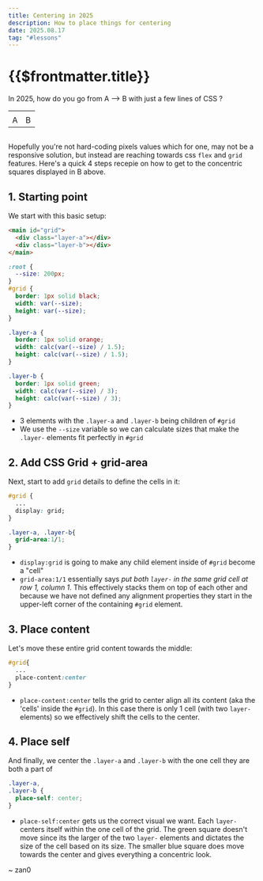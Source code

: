 ```yaml
---
title: Centering in 2025
description: How to place things for centering
date: 2025.08.17
tag: "#lessons"
---
```


# {{$frontmatter.title}}

<Badge :text="$frontmatter.date" />
<Badge :text="$frontmatter.tag" />

In 2025, how do you go from A --> B with just a few lines of CSS ?

<table>
  <tr style="border:none">
    <td style="border:none"><ConcentricSquares class="base" /></td>
    <td style="border:none"><ConcentricSquares /></td>
  </tr>
  <tr style="background-color:transparent;border:none">
    <td style="border:none">A</td>
    <td style="border:none">B</td>
  </tr>  
</table>
<div style="display:flex;gap:1rem">

</div>

Hopefully you're not hard-coding pixels values which for one, may not be a responsive solution, but instead are reaching towards css `flex` and `grid` features. Here's a quick 4 steps recepie on how to get to the concentric squares displayed in B above.

<style>
#concentric-squares.base{
  display:block;
  place-content:initial;

  & .layer-a, & .layer-b{
    grid-area:auto;
    place-self:initial;
  }
}
#concentric-squares.grid{
  display:grid;
  place-content:initial;

  & .layer-a, & .layer-b{
    grid-area:1/1;
    place-self:initial;
  }
}
#concentric-squares.place-content{
  display:grid;
  place-content:center;

  & .layer-a, & .layer-b{
    grid-area:1/1;
    place-self:initial;
  }
}
#concentric-squares.place-self{
  display:grid;
  place-content:initial;

  & .layer-a, & .layer-b{
    grid-area:1/1;
    place-self:center;
  }
}


</style>

## 1. Starting point

We start with this basic setup:

<ConcentricSquares class="base" />

```html
<main id="grid">
  <div class="layer-a"></div>
  <div class="layer-b"></div>
</main>
```

```css
:root {
  --size: 200px;
}
#grid {
  border: 1px solid black;
  width: var(--size);
  height: var(--size);
}

.layer-a {
  border: 1px solid orange;
  width: calc(var(--size) / 1.5);
  height: calc(var(--size) / 1.5);
}

.layer-b {
  border: 1px solid green;
  width: calc(var(--size) / 3);
  height: calc(var(--size) / 3);
}
```

- 3 elements with the `.layer-a` and `.layer-b` being children of `#grid`
- We use the `--size` variable so we can calculate sizes that make the `.layer-` elements fit perfectly in `#grid`

## 2. Add CSS Grid + grid-area

Next, start to add `grid` details to define the cells in it:

<ConcentricSquares class="grid" />

```css
#grid {
  ...
  display: grid;
}

.layer-a, .layer-b{
  grid-area:1/1;
}
```

- `display:grid` is going to make any child element inside of `#grid` become a "cell"
- `grid-area:1/1` essentially says _put both `layer-` in the same grid cell at row 1, column 1_. This effectively stacks them on top of each other and because we have not defined any alignment properties they start in the upper-left corner of the containing `#grid` element.

## 3. Place content

Let's move these entire grid content towards the middle:

<ConcentricSquares class="place-content" />

```css
#grid{
  ...
  place-content:center
}
```

- `place-content:center` tells the grid to center align all its content (aka the 'cells' inside the `#grid`). In this case there is only 1 cell (with two `layer-` elements) so we effectively shift the cells to the center.

## 4. Place self

And finally, we center the `.layer-a` and `.layer-b` with the one cell they are both a part of

<ConcentricSquares class="place-self" />

```css
.layer-a,
.layer-b {
  place-self: center;
}
```

- `place-self:center` gets us the correct visual we want. Each `layer-` centers itself within the one cell of the grid. The green square doesn't move since its the larger of the two `layer-` elements and dictates the size of the cell based on its size. The smaller blue square does move towards the center and gives everything a concentric look.

~ zan0
